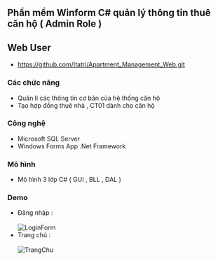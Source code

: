 ## Phần mềm Winform C# quản lý thông tin thuê căn hộ ( Admin Role ) 

## Web User 
- https://github.com/Itatri/Apartment_Management_Web.git

### Các chức năng

- Quản lí các thông tin cơ bản của hệ thống căn hộ 
- Tạo hợp đồng thuê nhà , CT01  dành cho căn hộ



### Công nghệ

- Microsoft SQL Server
- Windows Forms App .Net Framework

### Mô hình 

- Mô hình 3 lớp C# ( GUI , BLL , DAL )


### Demo
- Đăng nhập : <br>  <br>
![LoginForm](https://github.com/user-attachments/assets/ce642402-b15b-49cb-8cec-8be6899ad2c7)
- Trang chủ :  <br>  <br>
![TrangChu](https://github.com/user-attachments/assets/f0fc303e-569f-4deb-b70b-867d7bd5c6a1)


